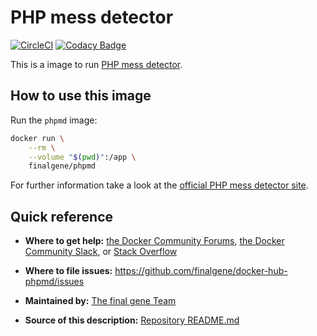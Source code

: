 # PHP mess detector
[![CircleCI](https://circleci.com/gh/final-gene/docker-hub-phpmd/tree/master.svg?style=svg)](https://circleci.com/gh/final-gene/docker-hub-phpmd/tree/master) [![Codacy Badge](https://api.codacy.com/project/badge/Grade/182bd5dac339431cb1caa154f9a1eed9)](https://www.codacy.com/app/final-gene/docker-hub-phpmd?utm_source=github.com&amp;utm_medium=referral&amp;utm_content=final-gene/docker-hub-phpmd&amp;utm_campaign=Badge_Grade)

This is a image to run [PHP mess detector](https://phpmd.org).

## How to use this image
Run the `phpmd` image:

```bash
docker run \
    --rm \
    --volume "$(pwd)":/app \
    finalgene/phpmd
```

For further information take a look at the [official PHP mess detector site](https://phpmd.org).

## Quick reference
* **Where to get help:**
[the Docker Community Forums](https://forums.docker.com), [the Docker Community Slack](https://blog.docker.com/2016/11/introducing-docker-community-directory-docker-community-slack), or [Stack Overflow](https://stackoverflow.com/search?tab=newest&q=docker)

* **Where to file issues:**
https://github.com/finalgene/docker-hub-phpmd/issues

* **Maintained by:**
[The final gene Team](https://github.com/finalgene)

* **Source of this description:**
[Repository README.md](https://github.com/finalgene/docker-hub-phpmd/blob/master/README.md)
